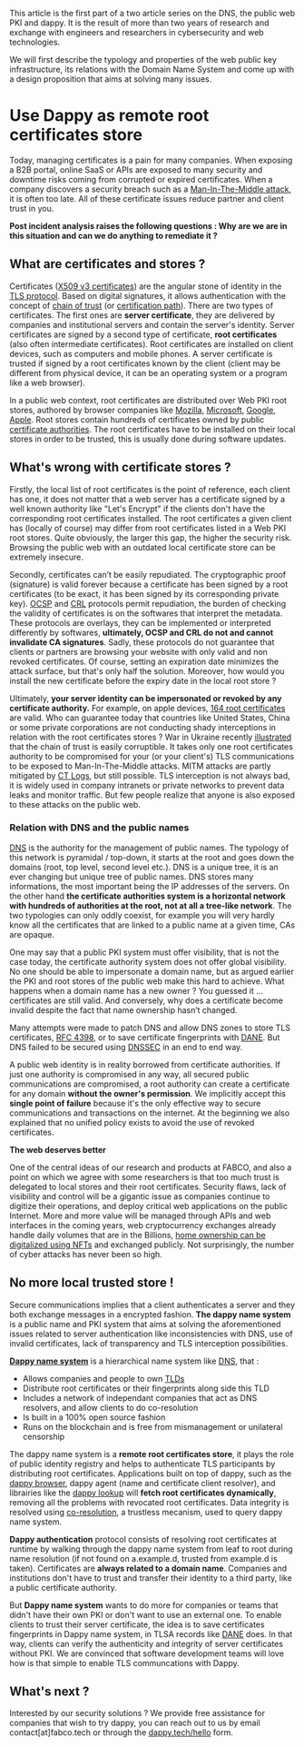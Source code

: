 
This article is the first part of a two article series on the DNS, the public web PKI and dappy. It is the result of more than two years of research and exchange with engineers and researchers in cybersecurity and web technologies.

We will first describe the typology and properties of the web public key infrastructure, its relations with the Domain Name System and come up with a design proposition that aims at solving many issues.

# Use Dappy as remote root certificates store

Today, managing certificates is a pain for many companies. When exposing a B2B portal, online SaaS or APIs are exposed to many security and downtime risks coming from corrupted or expired certificates. When a company discovers a security breach such as a [Man-In-The-Middle attack](https://en.wikipedia.org/wiki/Man-in-the-middle_attack), it is often too late. All of these certificate issues reduce partner and client trust in you.

**Post incident analysis raises the following questions : Why are we are in this situation and can we do anything to remediate it ?**

## What are certificates and stores ?

Certificates ([X509 v3 certificates](https://datatracker.ietf.org/doc/html/rfc5280)) are the angular stone of identity in the [TLS protocol](https://datatracker.ietf.org/doc/html/rfc8446). Based on digital signatures, it allows authentication with the concept of [chain of trust](https://en.wikipedia.org/wiki/Chain_of_trust) (or [certification path](https://datatracker.ietf.org/doc/html/rfc4158#section-6.2)). There are two types of certificates. The first ones are **server certificate**, they are delivered by companies and institutional servers and contain the server's identity. Server certificates are signed by a second type of certificate, **root certificates** (also often intermediate certificates). Root certificates are installed on client devices, such as computers and mobile phones. A server certificate is trusted if signed by a root certificates known by the client (client may be different from physical device, it can be an operating system or a program like a web browser).

In a public web context, root certificates are distributed over Web PKI root stores, authored by browser companies like [Mozilla](https://wiki.mozilla.org/CA), [Microsoft](https://docs.microsoft.com/en-us/security/trusted-root/program-requirements), [Google](https://www.chromium.org/Home/chromium-security/root-ca-policy/), [Apple](https://www.apple.com/certificateauthority/ca_program.html). Root stores contain hundreds of certificates owned by public [certificate authorities](https://en.wikipedia.org/wiki/Certificate_authority). The root certificates have to be installed on their local stores in order to be trusted, this is usually done during software updates.

## What's wrong with certificate stores ?

Firstly, the local list of root certificates is the point of reference, each client has one, it does not matter that a web server has a certificate signed by a well known authority like "Let's Encrypt" if the clients don't have the corresponding root certificates installed. The root certificates a given client has (locally of course) may differ from root certificates listed in a Web PKI root stores. Quite obviously, the larger this gap, the higher the security risk. Browsing the public web with an outdated local certificate store can be extremely insecure.

Secondly, certificates can’t be easily repudiated. The cryptographic proof (signature) is valid forever because a certificate has been signed by a root certificates (to be exact, it has been signed by its corresponding private key). [OCSP](https://datatracker.ietf.org/doc/html/rfc6960) and [CRL](https://datatracker.ietf.org/doc/html/rfc5280) protocols permit repudiation, the burden of checking the validity of certificates is on the softwares that interpret the metadata. These protocols are overlays, they can be implemented or interpreted differently by softwares, **ultimately, OCSP and CRL do not and cannot invalidate CA signatures**. Sadly, these protocols do not guarantee that clients or partners are browsing your website with only valid and non revoked certificates. Of course, setting an expiration date minimizes the attack surface, but that's only half the solution. Moreover, how would you install the new certificate before the expiry date in the local root store ? 

Ultimately, **your server identity can be impersonated or revoked by any certificate authority.** For example, on apple devices, [164 root certificates](https://support.apple.com/en-us/HT212140) are valid. Who can guarantee today that countries like United States, China or some private corporations are not conducting shady interceptions in relation with the root certificates stores ? War in Ukraine recently [illustrated](https://www.bleepingcomputer.com/news/security/russia-creates-its-own-tls-certificate-authority-to-bypass-sanctions/) that the chain of trust is easily corruptible. It takes only one root certificates authority to be compromised for your (or your client's) TLS communications to be exposed to Man-In-The-Middle attacks. MITM attacks are partly mitigated by [CT Logs](https://datatracker.ietf.org/doc/html/rfc6962), but still possible. TLS interception is not always bad, it is widely used in company intranets or private networks to prevent data leaks and monitor traffic. But few people realize that anyone is also exposed to these attacks on the public web. 

### Relation with DNS and the public names

[DNS](https://datatracker.ietf.org/doc/html/rfc1035) is the authority for the management of public names. The typology of this network is pyramidal / top-down, it starts at the root and goes down the domains (root, top level, second level etc.). DNS is a unique tree, it is an ever changing but unique tree of public names. DNS stores many informations, the most important being the IP addresses of the servers. On the other hand **the certificate authorities system is a horizontal network with hundreds of authorities at the root, not at all a tree-like network**. The two typologies can only oddly coexist, for example you will very hardly know all the certificates that are linked to a public name at a given time, CAs are opaque.

One may say that a public PKI system must offer visibility, that is not the case today, the certificate authority system does not offer global visibility. No one should be able to impersonate a domain name, but as argued earlier the PKI and root stores of the public web make this hard to achieve. What happens when a domain name has a new owner ? You guessed it … certificates are still valid. And conversely, why does a certificate become invalid despite the fact that name ownership hasn’t changed.

Many attempts were made to patch DNS and allow DNS zones to store TLS certificates, [RFC 4398](https://www.rfc-editor.org/rfc/rfc4398), or to save certificate fingerprints with [DANE](https://datatracker.ietf.org/doc/html/rfc6698). But DNS failed to be secured using [DNSSEC](https://datatracker.ietf.org/doc/html/rfc4033) in an end to end way.

A public web identity is in reality borrowed from certificate authorities. If just one authority is compromised in any way, all secured public communications are compromised, a root authority can create a certificate for any domain **without the owner's permission**. We implicitly accept this **single point of failure** because it's the only effective way to secure communications and transactions on the internet. At the beginning we also explained that no unified policy exists to avoid the use of revoked certificates.

**The web deserves better**

One of the central ideas of our research and products at FABCO, and also a point on which we agree with some researchers is that too much trust is delegated to local stores and their root certificates. Security flaws, lack of visibility and control will be a gigantic issue as companies continue to digitize their operations, and deploy critical web applications on the public Internet. More and more value will be managed through APIs and web interfaces in the coming years, web cryptocurrency exchanges already handle daily volumes that are in the Billions, [home ownership can be digitalized using NFTs](https://www.forbes.com/sites/forbesbusinesscouncil/2022/02/16/nfts-and-the-future-of-commercial-real-estate/) and exchanged publicly. Not surprisingly, the number of cyber attacks has never been so high.

## No more local trusted store ! 

Secure communications implies that a client authenticates a server and they both exchange messages in a encrypted fashion. **The dappy name system** is a public name and PKI system that aims at solving the aforementioned issues related to server authentication like inconsistencies with DNS, use of invalid certificates, lack of transparency and TLS interception possibilities.

[**Dappy name system**](https://github.com/fabcotech/dappy-propositions/blob/master/01_co_resolution.MD) is a hierarchical name system like [DNS](https://datatracker.ietf.org/doc/html/rfc1035), that :
- Allows companies and people to own [TLDs](https://datatracker.ietf.org/doc/html/rfc920)
- Distribute root certificates or their fingerprints along side this TLD 
- Includes a network of independant companies that act as DNS resolvers, and allow clients to do co-resolution
- Is built in a 100% open source fashion
- Runs on the blockchain and is free from mismanagement or unilateral censorship

The dappy name system is a **remote root certificates store**, it plays the role of public identity registry and helps to authenticate TLS participants by distributing root certificates. Applications built on top of dappy, such as the [dappy browser](https://github.com/fabcotech/dappy), dappy agent (name and certificate client resolver), and librairies like the [dappy lookup](https://github.com/fabcotech/dappy-lookup) will **fetch root certificates dynamically**, removing all the problems with revocated root certificates. Data integrity is resolved using [co-resolution](https://github.com/fabcotech/dappy-propositions/blob/master/01_co_resolution.MD#4-co-resolution), a trustless mecanism, used to query dappy name system.

**Dappy authentication** protocol consists of resolving root certificates at runtime by walking through the dappy name system from leaf to root during name resolution (if not found on a.example.d, trusted from example.d is taken). Certificates are **always related to a domain name**. Companies and institutions don't have to trust and transfer their identity to a third party, like a public certificate authority.

But **Dappy name system** wants to do more for companies or teams that didn't have their own PKI or don't want to use an external one. To enable clients to trust their server certificate, the idea is to save certificates fingerprints in Dappy name system, in TLSA records like [DANE](https://datatracker.ietf.org/doc/html/rfc7671) does. In that way, clients can verify the authenticity and integrity of server certificates without PKI. We are convinced that software development teams will love how is that simple to enable TLS communcations with Dappy.

## What's next ?

Interested by our security solutions ? We provide free assistance for companies that wish to try dappy, you can reach out to us by email contact[at]fabco.tech or through the [dappy.tech/hello](https://dappy.tech/hello) form.
